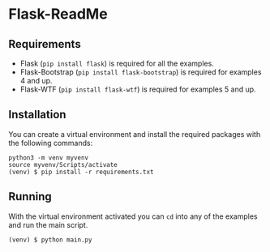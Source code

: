Flask-ReadMe
===========

Requirements
------------

- Flask (`pip install flask`) is required for all the examples.
- Flask-Bootstrap (`pip install flask-bootstrap`) is required for examples 4 and up.
- Flask-WTF (`pip install flask-wtf`) is required for examples 5 and up.

Installation
------------

You can create a virtual environment and install the required packages with the following commands:

    python3 -m venv myvenv
    source myvenv/Scripts/activate
    (venv) $ pip install -r requirements.txt

Running 
-------

With the virtual environment activated you can `cd` into any of the examples and run the main script.

    (venv) $ python main.py
